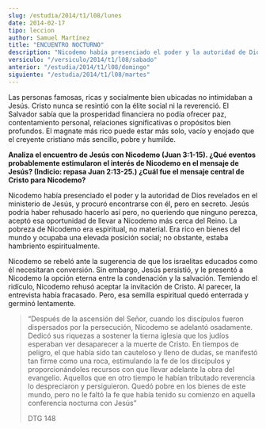 ```yaml
---
slug: /estudia/2014/t1/l08/lunes
date: 2014-02-17
tipo: leccion
author: Samuel Martínez
title: "ENCUENTRO NOCTURNO"
description: "Nicodemo había presenciado el poder y la autoridad de Dios revelados en el  ministerio de Jesús, y procuró encontrarse con él, pero en secreto. Jesús  podría haber rehusado hacerlo así pero, no queriendo que ninguno perezca,  aceptó esa oportunidad de llevar a Nicodemo más cer..."
versiculo: "/versiculo/2014/t1/l08/sabado"
anterior: "/estudia/2014/t1/l08/domingo"
siguiente: "/estudia/2014/t1/l08/martes"
---
```


Las personas famosas, ricas y socialmente bien ubicadas no intimidaban a Jesús. Cristo nunca se resintió con la élite social ni la reverenció. El Salvador sabía que la prosperidad financiera no podía ofrecer paz, contentamiento personal, relaciones significativas o propósitos bien profundos. El magnate más rico puede estar más solo, vacío y enojado que el creyente cristiano más sencillo, pobre y humilde.

**Analiza el encuentro de Jesús con Nicodemo (Juan 3:1-15). ¿Qué eventos probablemente estimularon el interés de Nicodemo en el mensaje de Jesús? (Indicio: repasa Juan 2:13-25.) ¿Cuál fue el mensaje central de Cristo para Nicodemo?**

Nicodemo había presenciado el poder y la autoridad de Dios revelados en el ministerio de Jesús, y procuró encontrarse con él, pero en secreto. Jesús podría haber rehusado hacerlo así pero, no queriendo que ninguno perezca, aceptó esa oportunidad de llevar a Nicodemo más cerca del Reino. La pobreza de Nicodemo era espiritual, no material. Era rico en bienes del mundo y ocupaba una elevada posición social; no obstante, estaba hambriento espiritualmente.

Nicodemo se rebeló ante la sugerencia de que los israelitas educados como él necesitaran conversión. Sin embargo, Jesús persistió, y le presentó a Nicodemo la opción eterna entre la condenación y la salvación. Temiendo el ridículo, Nicodemo rehusó aceptar la invitación de Cristo. Al parecer, la entrevista había fracasado. Pero, esa semilla espiritual quedó enterrada y germinó lentamente.

> “Después de la ascensión del Señor, cuando los discípulos fueron dispersados por la persecución, Nicodemo se adelantó osadamente. Dedicó sus riquezas a sostener la tierna iglesia que los judíos esperaban ver desaparecer a la muerte de Cristo. En tiempos de peligro, el que había sido tan cauteloso y lleno de dudas, se manifestó tan firme como una roca, estimulando la fe de los discípulos y proporcionándoles recursos con que llevar adelante la obra del evangelio. Aquellos que en otro tiempo le habían tributado reverencia lo despreciaron y persiguieron. Quedó pobre en los bienes de este mundo, pero no le faltó la fe que había tenido su comienzo en aquella conferencia nocturna con Jesús”
>
> DTG 148
